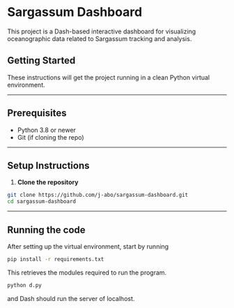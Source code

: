# Sargassum Dashboard

This project is a Dash-based interactive dashboard for visualizing oceanographic data related to Sargassum tracking and analysis.

## Getting Started

These instructions will get the project running in a clean Python virtual environment.

---

## Prerequisites

- Python 3.8 or newer
- Git (if cloning the repo)

---

## Setup Instructions

1. **Clone the repository**

```bash
git clone https://github.com/j-abo/sargassum-dashboard.git
cd sargassum-dashboard
```

---

## Running the code
After setting up the virtual environment, start by running

```bash
pip install -r requirements.txt
```

This retrieves the modules required to run the program.

```python
python d.py
```

and Dash should run the server of localhost.
